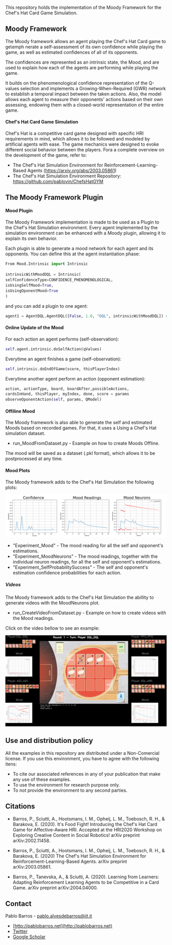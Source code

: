 This repository holds the implementation of the Moody Framework for the Chef's Hat Card Game Simulation.

## Moody Framework

The Moody framework allows an agent playing the Chef's Hat Card game to ge\emph nerate a self-assessment
of its own confidence while playing the game, as well as estimated confidences
of all of its opponents.

The confidences are represented as an intrinsic state, the Mood, and are used to explain how
each of the agents are performing while
playing the game.

It builds on the phenomenological confidence representation of the Q-values selection and implements a Growing-When-Required (GWR) network to establish a temporal impact between the taken actions. Also, the model allows each agent to measure their opponents' actions based on their own assessing, endowing them with a closed-world representation of the entire game.

#### Chef's Hat Card Game Simulation

Chef's Hat is a competitive card game  designed with specific HRI requirements in mind, which allows it to be followed and modeled by artificial agents with ease. The game mechanics were designed to evoke different social behavior between the players. 
Fora a complete overview on the development of the game, refer to:

- The Chef's Hat Simulation Environment for Reinforcement-Learning-Based Agents (https://arxiv.org/abs/2003.05861)
- The Chef's Hat Simulation Environment Repository: https://github.com/pablovin/ChefsHatGYM


## The Moody Framework Plugin

#### Mood Plugin
The Moody Framework implementation is made to be used as a Plugin to the Chef's Hat Simulation environment.
Every agent implemented by the simulation environment can be enhanced with a Moody plugin, allowing it to explain
its own behavior.

Each plugin is able to generate a mood network for each agent and its opponents. You can define this
at the agent instantiation phase:

```python
From Mood.Intrinsic import Intrinsic

intrinsicWithMoodDQL = Intrinsic(
selfConfidenceType=CONFIDENCE_PHENOMENOLOGICAL, 
isUsingSelfMood=True,
isUsingOponentMood=True
)
```

and you can add a plugin to one agent:

```python
agent1 = AgentDQL.AgentDQL([False, 1.0, "DQL", intrinsicWithMoodDQL]) #training agent
```

#### Online Update of the Mood

For each action an agent performs (self-observation):

```python
self.agent.intrinsic.doSelfAction(qValues) 
```
Everytime an agent finishes a game (self-observation):

```python
self.intrinsic.doEndOfGame(score, thisPlayerIndex)
```

Everytime another agent perform an action (opponent estimation):

```python
action, actionType, board, boardAfter,possibleActions, 
cardsInHand, thisPlayer, myIndex, done, score = params
observeOponentAction(self, params, QModel)
```
#### Offiline Mood

The Moody framework is also able to generate the self and estimated Moods based on 
recorded games. For that, it uses a 
Using a Chef's Hat simulation dataset.

- run_MoodFromDataset.py - Example on how to create Moods Offline.

The mood will be saved as a dataset (.pkl format), which allows it to be postprocessed at any time.


#### Mood Plots

The Moody framework adds to the Chef's Hat Simulation the following plots:

 ![Plots Example](Images/plotsExample.png)
- "Experiment_Mood" - The mood reading for all the self and opponent's estimations.
- "Experiment_MoodNeurons" - The mood readings, together with the individual neuron readings, for all the self and opponent's estimations.
- "Experiment_SelfProbabilitySuccess" - The self and opponent's estimation confidence probabilities for each action.

##### Videos

The Moody framework adds to the Chef's Hat Simulation the abillity to generate
videos with the MoodNeurons plot. 

- run_CreateVideoFromDataset.py - Example on how to create videos with the Mood readings.
 
Click on the video bellow to see an example:
 
  [![Watch the video](Images/VideoImage.png)](https://www.youtube.com/watch?v=uRyfbktynT0&t=42s)
 
 
## Use and distribution policy

All the examples in this repository are distributed under a Non-Comercial license. If you use this environment, you have to agree with the following itens:

- To cite our associated references in any of your publication that make any use of these examples.
- To use the environment for research purpose only.
- To not provide the environment to any second parties.

## Citations

- Barros, P., Sciutti, A., Hootsmans, I. M., Opheij, L. M., Toebosch, R. H., & Barakova, E. (2020). It's Food Fight! Introducing the Chef's Hat Card Game for Affective-Aware HRI. Accepted at the HRI2020
  Workshop on Exploring Creative Content in Social Robotics! arXiv preprint arXiv:2002.11458.

- Barros, P., Sciutti, A., Hootsmans, I. M., Opheij, L. M., Toebosch, R. H., & Barakova, E. (2020) The Chef's Hat Simulation Environment for Reinforcement-Learning-Based Agents. arXiv preprint arXiv:2003.05861.

- Barros, P., Tanevska, A., & Sciutti, A. (2020). Learning from Learners: Adapting Reinforcement Learning Agents to be Competitive in a Card Game. arXiv preprint arXiv:2004.04000.

## Contact

Pablo Barros - pablo.alvesdebarros@iit.it

- [http://pablobarros.net](http://pablobarros.net)
- [Twitter](https://twitter.com/PBarros_br)
- [Google Scholar](https://scholar.google.com/citations?user=LU9tpkMAAAAJ)
